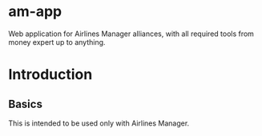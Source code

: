 am-app
======

Web application for Airlines Manager alliances, with all required tools from money expert up to anything.

Introduction
============

Basics
------

This is intended to be used only with Airlines Manager.